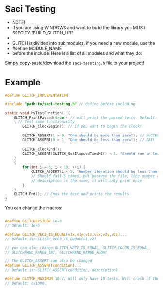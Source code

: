 # Saci Testing

 * NOTE!
 * If you are using WINDOWS and want to build the library you MUST SPECIFY "BUILD_GLITCH_LIB"
 *
 * GLITCH is divided into sub modules, if you need a new module, use the
 * #define MODULE_NAME
 * before the include. Here is a list of all modules and what they do:
 
Simply copy-paste/download the `saci-tessting.h` file to your project!

# Example

```c
#define GLITCH_IMPLEMENTATION 

#include "path-to/saci-testing.h" // define before including

static void MyTestFunction() {
    GLITCH_PrintPassed(true); // will print the passed tests. Default: false.
    { // Test some functionality
        GLITCH_ClockBegin(); // if you want to begin the clock!
        
        GLITCH_ASSERT(1 > 0, "One should be more than zero"); // SUCCESS
        GLITCH_ASSERT(0 > 1, "One should be less than zero"); // FAIL
    
        GLITCH_ClockEnd();
        GLITCH_ASSERT(GLITCH_GetElapsedTimeMS() < 5, "Should run in less then 5 ms");
    }
    {
        for(int i = 0; i < 10; ++i) {
            GLITCH_ASSERT(i < 5, "Number iteration should be less than 5"); 
            // Should fail 5 times, but because the file, line number and 
            // description is the same, it will only print once
        }
    }
    GLITCH_End(); // Ends the test and prints the results
}
```

You can change the macros:

```c

#define GLITCHEPSILON 1e-8 
// Default: 1e-6

#define GLITCH_VEC3_IS_EQUAL(v1x,v1y,v1z,v2x,v2y,v2z)... 
// Default is: GLITCH_VEC3_IS_EQUAL(v1,v2)

// you can also change GLITCH_VEC2_IS_EQUAL, GLITCH_COLOR_IS_EQUAL,
// GLITCHRAND_RANGE_INT, GLITCHRAND_RANGE_FLOAT

// The GLITCH_ASSERT can also be changed
#define GLITCH_ASSERT(condition)... 
// Default is: GLITCH_ASSERT(condition, description)

#define GLITCH_MAXIMUM 10 // Will only have 10 tests. Will crash if there are more!
// Default: 0x1000.

```
